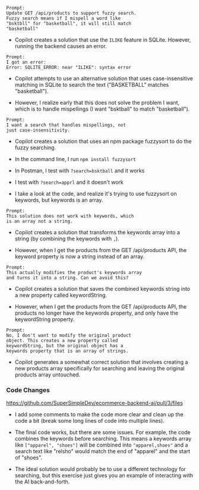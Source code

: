 ```
Prompt:
Update GET /api/products to support fuzzy search.
Fuzzy search means if I mispell a word like
"bsktbll" for "basketball", it will still match
"basketball"
```

- Copilot creates a solution that use the `ILIKE` feature in SQLite. However, running the backend causes an error.

```
Prompt:
I got an error:
Error: SQLITE_ERROR: near "ILIKE": syntax error
```

- Copilot attempts to use an alternative solution that uses case-insensitive matching in SQLite to search the text ("BASKETBALL" matches "basketball").

- However, I realize early that this does not solve the problem I want, which is to handle mispellings (I want "bsktball" to match "basketball").

```
Prompt:
I want a search that handles mispellings, not
just case-insensitivity.
```

- Copilot creates a solution that uses an npm package fuzzysort to do the fuzzy searching.

- In the command line, I run `npm install fuzzysort`

- In Postman, I test with `?search=bsktball` and it works

- I test with `?search=apprl` and it doesn't work

- I take a look at the code, and realize it's trying to use fuzzysort on keywords, but keywords is an array.

```
Prompt:
This solution does not work with keywords, which
is an array not a string.
```

- Copilot creates a solution that transforms the keywords array into a string (by combining the keywords with `,`).

- However, when I get the products from the GET /api/products API, the keyword property is now a string instead of an array.

```
Prompt:
This actually modifies the product's keywords array
and turns it into a string. Can we avoid this?
```

- Copilot creates a solution that saves the combined keywords string into a new property called keywordString.

- However, when I get the products from the GET /api/products API, the products no longer have the keywords property, and only have the keywordString property.

```
Prompt:
No, I don't want to modify the original product
object. This creates a new property called
keywordString, but the original object has a
keywords property that is an array of strings.
```

- Copilot generates a somewhat correct solution that involves creating a new products array specifically for searching and leaving the original products array untouched.

### Code Changes
https://github.com/SuperSimpleDev/ecommerce-backend-ai/pull/3/files

- I add some comments to make the code more clear and clean up the code a bit (break some long lines of code into multiple lines).

- The final code works, but there are some issues. For example, the code combines the keywords before searching. This means a keywords array like `["apparel", "shoes"]` will be combined into `"apparel,shoes"` and a search text like "relsho" would match the end of "apparel" and the start of "shoes".

- The ideal solution would probably be to use a different technology for searching, but this exercise just gives you an example of interacting with the AI back-and-forth.